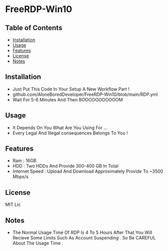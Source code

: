 # FreeRDP-Win10
## Table of Contents
- [Installation](#installation)
- [Usage](#usage)
- [Features](#features)
- [License](#license)
- [Notes](#Notes)
## Installation
- Just Put This Code In Your Setup A New Workflow Part !
- github.com/AloneBoredDeveloper/FreeRDP-Win10/blob/main/RDP.yml
- Wait For 5-6 Minutes And Then BOOOOOOOOOOOM 

## Usage
- It Depends On You What Are You Using For ... 
- Every Legal And Illegal consequences Belongs To You !


## Features 
- Ram : 16GB
- HDD : Two HDDs And Provide 300-400 GB In Total
- Internet Speed : Upload And Download Approximately Provide To ~3500 Mbps/s

## License 
MIT Lic

## Notes
- The Normal Usage Time Of RDP Is 4 To 5 Hours After That You Will Recieve Some Limits Such As Account Suspending . So Be CAREFUL About The Usage Time .
